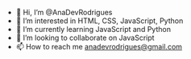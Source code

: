 - 👋 Hi, I’m @AnaDevRodrigues
- 👀 I’m interested in HTML, CSS, JavaScript, Python
- 🌱 I’m currently learning  JavaScript and Python
- 💞️ I’m looking to collaborate on JavaScript
- 📫 How to reach me  anadevrodrigues@gmail.com

<!---
AnaDevRodrigues/AnaDevRodrigues is a ✨ special ✨ repository because its `README.md` (this file) appears on your GitHub profile.
You can click the Preview link to take a look at your changes.
--->
